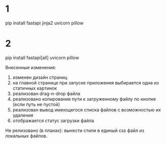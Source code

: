 # 1
pip install fastapi jinja2 uvicorn pillow

# 2
pip install fastapi[all] uvicorn pillow


Внесенные изменения:
1) изменен дизайн страниц
2) на главной странице при запуске приложения выбирается одна из статичных картинок
3) реализован drag-n-drop файла
4) реализовано копирование пути к загруженному файлу по кнопке (если путь не пустой)
5) реализован вывод имеющегося списка файлов с возможностью их удаления
6) отображается статус загрузки файла


Не релизовано (в планах): вынести стили в единый css файл из локальных файлов.
